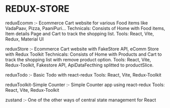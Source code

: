 # REDUX-STORE

reduxEcomm :-
Ecommerce Cart website for various Food items like VadaPaav, Pizza, PaaniPuri...
Technicals: Consists of Home with Food items, Item details Page and Cart to track the shopping list.
Tools: React, Vite, Redux, Material UI

reduxStore :-
Ecommerce Cart website with FakeStore API, eComm Store with Redux Toolkit
Technicals: Consists of Home with Products and Cart to track the shopping list with remove product option.
Tools: React, Vite, Redux-Toolkit, Fakestore API, ApiDataFecthing splitted to productSlice.

reduxTodo :-
Basic Todo with react-redux
Tools: React, Vite, Redux-Toolkit

reduxToolkit-Simple Counter :-
Simple Counter app using react-redux
Tools: React, Vite, Redux-Toolkit

zustand :-
One of the other ways of central state management for React
